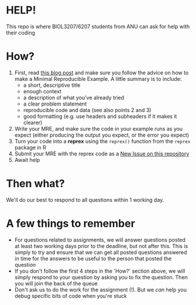 # HELP!
This repo is where BIOL3207/6207 students from ANU can ask for help with their coding

# How?
1. First, read [this blog post](https://codeblog.jonskeet.uk/2010/08/29/writing-the-perfect-question/) and make sure you follow the advice on how to make a Minimal Reproducible Example. A little summary is to include:
    * a short, descriptive title
    * enough context
    * a description of what you've already tried
    * a clear problem statement
    * reproducible code and data (see also points 2 and 3)
    * good formatting (e.g. use headers and subheaders if it makes it clearer)
2. Write your MRE, and make sure the code in your example runs as you expect (either producing the output you expect, or the error you expect)
3. Turn your code into a **reprex** using the `reprex()` function from the `reprex` package in R
4. Submit your MRE with the reprex code as a [New Issue on this repository](https://github.com/DS4B-ANU/help/issues/new/choose)
5. Await help

# Then what? 
We'll do our best to respond to all questions within 1 working day. 

# A few things to remember
* For questions related to assignments, we will answer questions posted at least two working days prior to the deadline, but not after this. This is simply to try and ensure that we can get all posted questions answered in time for the answers to be useful to the person that posted the question
* If you don't follow the first 4 steps in the 'How?' section above, we will simply respond to your question by asking you to fix the question. Then you will join the back of the queue
* Don't ask us to do the work for the assignment (!). But we *can* help you debug specific bits of code when you're stuck



